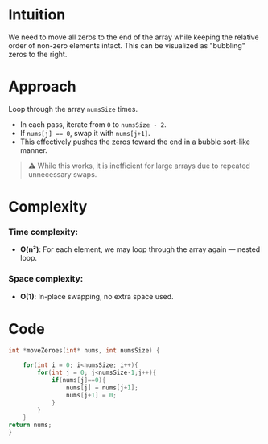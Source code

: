 # Intuition
We need to move all zeros to the end of the array while keeping the relative order of non-zero elements intact. This can be visualized as "bubbling" zeros to the right.

# Approach
Loop through the array `numsSize` times.
- In each pass, iterate from `0` to `numsSize - 2`.
- If `nums[j] == 0`, swap it with `nums[j+1]`.
- This effectively pushes the zeros toward the end in a bubble sort-like manner.

> ⚠️ While this works, it is inefficient for large arrays due to repeated unnecessary swaps.

# Complexity
### Time complexity:
- **O(n²)**: For each element, we may loop through the array again — nested loop.

### Space complexity:
- **O(1)**: In-place swapping, no extra space used.

# Code
```c []
int *moveZeroes(int* nums, int numsSize) {
    
    for(int i = 0; i<numsSize; i++){
        for(int j = 0; j<numsSize-1;j++){
            if(nums[j]==0){
                nums[j] = nums[j+1];
                nums[j+1] = 0;
            }
        }
    }
return nums;
}
```
